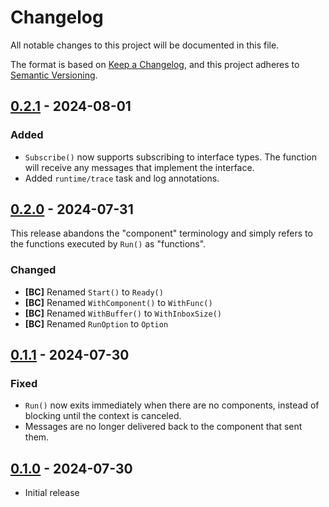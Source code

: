 # Changelog

All notable changes to this project will be documented in this file.

The format is based on [Keep a Changelog], and this project adheres to
[Semantic Versioning].

<!-- references -->

[Keep a Changelog]: https://keepachangelog.com/en/1.0.0/
[Semantic Versioning]: https://semver.org/spec/v2.0.0.html

## [0.2.1] - 2024-08-01

### Added

- `Subscribe()` now supports subscribing to interface types. The function will
  receive any messages that implement the interface.
- Added `runtime/trace` task and log annotations.

## [0.2.0] - 2024-07-31

This release abandons the "component" terminology and simply refers to the
functions executed by `Run()` as "functions".

### Changed

- **[BC]** Renamed `Start()` to `Ready()`
- **[BC]** Renamed `WithComponent()` to `WithFunc()`
- **[BC]** Renamed `WithBuffer()` to `WithInboxSize()`
- **[BC]** Renamed `RunOption` to `Option`

## [0.1.1] - 2024-07-30

### Fixed

- `Run()` now exits immediately when there are no components, instead of
  blocking until the context is canceled.
- Messages are no longer delivered back to the component that sent them.

## [0.1.0] - 2024-07-30

- Initial release

<!-- references -->

[Unreleased]: https://github.com/dogmatiq/minibus
[0.1.0]: https://github.com/dogmatiq/minibus/releases/tag/v0.1.0
[0.1.1]: https://github.com/dogmatiq/minibus/releases/tag/v0.1.1
[0.2.0]: https://github.com/dogmatiq/minibus/releases/tag/v0.2.0
[0.2.1]: https://github.com/dogmatiq/minibus/releases/tag/v0.2.1

<!-- version template
## [0.0.1] - YYYY-MM-DD

### Added
### Changed
### Deprecated
### Removed
### Fixed
### Security
-->
